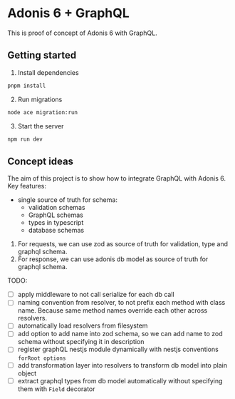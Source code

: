 # Adonis 6 + GraphQL

This is proof of concept of Adonis 6 with GraphQL.

## Getting started
1. Install dependencies
```bash
pnpm install
```
2. Run migrations
```bash
node ace migration:run
```
3. Start the server
```bash
npm run dev
```

## Concept ideas

The aim of this project is to show how to integrate GraphQL with Adonis 6.
Key features:
- single source of truth for schema:
  - validation schemas
  - GraphQL schemas
  - types in typescript
  - database schemas

1. For requests, we can use zod as source of truth for validation, type and graphql schema.
2. For response, we can use adonis db model as source of truth for graphql schema.

TODO:
- [ ] apply middleware to not call serialize for each db call
- [ ] naming convention from resolver, to not prefix each method with class name. Because same method names override each other across resolvers.
- [ ] automatically load resolvers from filesystem
- [ ] add option to add name into zod schema, so we can add name to zod schema without specifying it in description
- [ ] register graphQL nestjs module dynamically with nestjs conventions `forRoot options`
- [ ] add transformation layer into resolvers to transform db model into plain object 
- [ ] extract graphql types from db model automatically without specifying them with `Field` decorator
